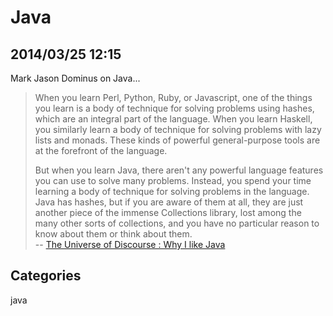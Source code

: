 # Java## 2014/03/25 12:15Mark Jason Dominus on Java...> When you learn Perl, Python, Ruby, or Javascript, one of the things you > learn is a body of technique for solving problems using hashes, which > are an integral part of the language. When you learn Haskell, you > similarly learn a body of technique for solving problems with lazy lists > and monads. These kinds of powerful general-purpose tools are at the > forefront of the language.>  > But when you learn Java, there aren't any powerful language features you > can use to solve many problems. Instead, you spend your time learning a > body of technique for solving problems in the language. Java has hashes, > but if you are aware of them at all, they are just another piece of the > immense Collections library, lost among the many other sorts of > collections, and you have no particular reason to know about them or > think about them.  > -- [The Universe of Discourse : Why I like Java][1][1]: http://blog.plover.com/prog/Java.html## Categoriesjava